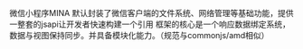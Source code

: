 
微信小程序MINA 默认封装了微信客户端的文件系统、网络管理等基础功能，提供一整套的jsapi让开发者快速构建一个引用  框架的核心是一个响应数据绑定系统，数据与视图保持同步。并具备模块化能力。（规范与commonjs/amd相似）
